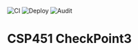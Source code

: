 ![CI](https://github.com/dnthakar/CSP451-CheckPoint3-DhruvThakar/actions/workflows/ci.yml/badge.svg)
![Deploy](https://github.com/dnthakar/CSP451-CheckPoint3-DhruvThakar/actions/workflows/deploy.yml/badge.svg)
![Audit](https://github.com/dnthakar/CSP451-CheckPoint3-DhruvThakar/actions/workflows/dependency-audit.yml/badge.svg)

# CSP451 CheckPoint3

<!-- test commit for workflow -->
<!-- test commit for workflow -->

